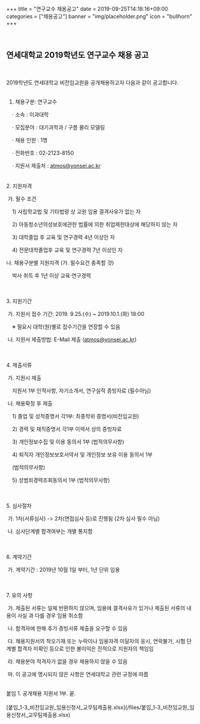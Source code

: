+++
title = "연구교수 채용공고"
date = 2019-09-25T14:18:16+09:00
categories = ["채용공고"]
banner = "img/placeholder.png"
icon = "bullhorn"
+++
<!--more-->

<br>
<h2> 연세대학교 2019학년도 연구교수 채용 공고
</h2>
<br>


2019학년도 연세대학교 비전임교원을 공개채용하고자 다음과 같이 공고합니다.
<br><br>
1. 채용구분: 연구교수<br>

&nbsp;&nbsp;&nbsp; · 소속 : 이과대학 <br>

&nbsp;&nbsp;&nbsp; · 모집분야 : 대기과학과 / 구름 물리 모델링  <br>

&nbsp;&nbsp;&nbsp; · 채용 인원 : 1명<br>

&nbsp;&nbsp;&nbsp; · 전화번호 : 02-2123-8150<br>

&nbsp;&nbsp;&nbsp; · 지원서 제출처 : atmos@yonsei.ac.kr<br>
<br><br>
2. 지원자격

&nbsp;가. 필수 조건

&nbsp;&nbsp;&nbsp;&nbsp;1) 사립학교법 및 기타법령 상 교원 임용 결격사유가 없는 자

&nbsp;&nbsp;&nbsp;&nbsp;2) 아동청소년의성보호에관한 법률에 의한 취업제한대상에 해당하지 않는 자

&nbsp;&nbsp;&nbsp;&nbsp;3) 대학졸업 후 교육 및 연구경력 4년 이상인 자

&nbsp;&nbsp;&nbsp;&nbsp;4) 전문대학졸업후 교육 및 연구경력 7년 이상인 자

나. 채용구분별 지원자격 (가. 필수요건 충족할 것) <br>

&nbsp;&nbsp;&nbsp;&nbsp;박사 취득 후 1년 이상 교육·연구경력

<br><br>
3. 지원기간

&nbsp;가. 지원서 접수 기간: 2019. 9.25.(수) ~ 2019.10.1.(화) 18:00

&nbsp;&nbsp;&nbsp;&nbsp;※ 필요시 대학(원)별로 접수기간을 연장할 수 있음

&nbsp;나. 지원서 제출방법: E-Mail 제출 (atmos@yonsei.ac.kr)

<br><br>
4. 제출서류

&nbsp;가. 지원시 제출

&nbsp;&nbsp;&nbsp;&nbsp;지원서 1부 인적사항, 자기소개서, 연구실적 증빙자료 (필수아님)

&nbsp;나. 채용확정 후 제출

&nbsp;&nbsp;&nbsp;&nbsp;1) 졸업 및 성적증명서 각1부: 최종학위 증명서(비전임교원)

&nbsp;&nbsp;&nbsp;&nbsp;2) 경력 및 재직증명서 각1부 이력서 상의 증빙자료

&nbsp;&nbsp;&nbsp;&nbsp;3) 개인정보수집 및 이용 동의서 1부 (법적의무사항)

&nbsp;&nbsp;&nbsp;&nbsp;4) 퇴직자 개인정보보호서약서 및 개인정보 보유 이용 동의서 1부  

&nbsp;&nbsp;&nbsp;&nbsp;(법적의무사항)

&nbsp;&nbsp;&nbsp;&nbsp;5) 성범죄경력조회동의서 1부 (법적의무사항)

<br><br>
5. 심사절차

&nbsp;가. 1차(서류심사) -> 2차(면접심사 등)로 진행됨 (2차 심사 필수 아님)

&nbsp;나. 심사단계별 합격여부는 개별 통지함

<br><br>
6. 계약기간

&nbsp;가. 계약기간 : 2019년 10월 1일 부터, 1년 단위 임용

<br><br>
7. 유의 사항

&nbsp;가. 제출된 서류는 일체 반환하지 않으며, 임용에 결격사유가 있거나 제출된 서류의 내용이 사실 과 다를 경우 임용 취소함

&nbsp;나. 합격자에 한해 추가 증빙서류 제출을 요구할 수 있음

&nbsp;다. 채용지원서의 착오기재 또는 누락이나 임용자격 미달자의 응시, 연락불가, 시험 단계별 합격자 미확인 등으로 인한 불이익은 전적으로 지원자의 책임임

&nbsp;라. 채용분야 적격자가 없을 경우 채용하지 않을 수 있음

&nbsp;마. 이 공고에 명시되지 않은 사항은 연세대학교 관련 규정에 따름

<br>
붙임 1. 공개채용 지원서 1부. 끝.
<br>

<br>
[붙임_1-3_비전임교원_임용신청서_교무팀제출용.xlsx](/files/붙임_1-3_비전임교원_임용신청서_교무팀제출용.xlsx)
<br>

